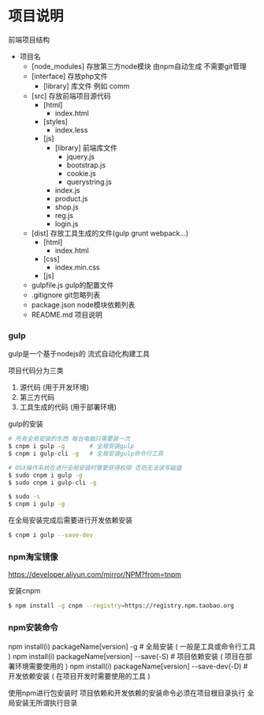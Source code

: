 # 项目说明

前端项目结构
- 项目名
    - [node_modules]   存放第三方node模块 由npm自动生成 不需要git管理
    - [interface]      存放php文件
        - [library]    库文件 例如 comm
    - [src]            存放前端项目源代码
        - [html]     
            - index.html
        - [styles]
            - index.less
        - [js]
            - [library] 前端库文件
                - jquery.js
                - bootstrap.js
                - cookie.js
                - querystring.js
            - index.js
            - product.js
            - shop.js
            - reg.js
            - login.js
    - [dist]           存放工具生成的文件(gulp grunt webpack...)
        - [html]
            - index.html
        - [css]
            - index.min.css
        - [js]
    - gulpfile.js      gulp的配置文件
    - .gitignore       git忽略列表
    - package.json     node模块依赖列表
    - README.md        项目说明

### gulp
gulp是一个基于nodejs的 流式自动化构建工具

项目代码分为三类
1. 源代码  (用于开发环境)
2. 第三方代码
3. 工具生成的代码 (用于部署环境)



gulp的安装
```bash
# 所有全局安装的东西 每台电脑只需要装一次
$ cnpm i gulp -g       # 全局安装gulp
$ cnpm i gulp-cli -g   # 全局安装gulp命令行工具

# OSX操作系统在进行全局安装时需要获得权限 否则无法读写磁盘
$ sudo cnpm i gulp -g   
$ sudo cnpm i gulp-cli -g

$ sudo -s 
$ cnpm i gulp -g
```

在全局安装完成后需要进行开发依赖安装
```bash
$ cnpm i gulp --save-dev
```




### npm淘宝镜像
https://developer.aliyun.com/mirror/NPM?from=tnpm

安装cnpm
```bash
$ npm install -g cnpm --registry=https://registry.npm.taobao.org
```

### npm安装命令
npm install(i) packageName[version] -g               # 全局安装 ( 一般是工具或命令行工具 )
npm install(i) packageName[version] --save(-S)       # 项目依赖安装 ( 项目在部署环境需要使用的 )
npm install(i) packageName[version] --save-dev(-D)   # 开发依赖安装 ( 在项目开发时需要使用的工具 )

使用npm进行包安装时
项目依赖和开发依赖的安装命令必须在项目根目录执行
全局安装无所谓执行目录